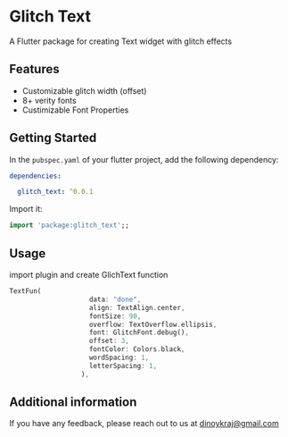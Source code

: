 # Glitch Text
A Flutter package for creating Text widget with glitch effects 

## Features
* Customizable glitch width (offset)
* 8+ verity fonts
* Custimizable Font Properties

## Getting Started

In the `pubspec.yaml` of your flutter project, add the following dependency:

```yaml
dependencies:

  glitch_text: ^0.0.1
```

Import it:

```dart
import 'package:glitch_text';;
```


## Usage

import plugin and create GlichText function

```dart
TextFun(
                    data: "done",
                    align: TextAlign.center,
                    fontSize: 90,
                    overflow: TextOverflow.ellipsis,
                    font: GlitchFont.debug(),
                    offset: 3,
                    fontColor: Colors.black,
                    wordSpacing: 1,
                    letterSpacing: 1,
                  ),
```

## Additional information

If you have any feedback, please reach out to us at dinoykraj@gmail.com
